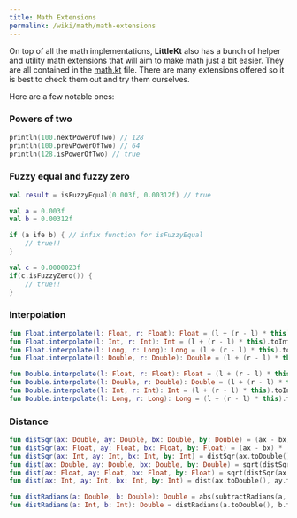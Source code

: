 ```yaml
---
title: Math Extensions
permalink: /wiki/math/math-extensions
---
```


On top of all the math implementations, **LittleKt** also has a bunch of helper and utility math extensions that will aim to make math just a bit easier. They are all contained in the [math.kt](https://github.com/littlektframework/littlekt/blob/master/core/src/commonMain/kotlin/com/lehaine/littlekt/math/math.kt) file. There are many extensions offered so it is best to check them out and try them ourselves.

Here are a few notable ones:

### Powers of two

```kotlin
println(100.nextPowerOfTwo) // 128
println(100.prevPowerOfTwo) // 64
println(128.isPowerOfTwo) // true
```

### Fuzzy equal and fuzzy zero

```kotlin
val result = isFuzzyEqual(0.003f, 0.00312f) // true

val a = 0.003f
val b = 0.00312f

if (a ife b) { // infix function for isFuzzyEqual
    // true!!
}

val c = 0.0000023f
if(c.isFuzzyZero()) {
    // true!!
}
```

### Interpolation

```kotlin
fun Float.interpolate(l: Float, r: Float): Float = (l + (r - l) * this)
fun Float.interpolate(l: Int, r: Int): Int = (l + (r - l) * this).toInt()
fun Float.interpolate(l: Long, r: Long): Long = (l + (r - l) * this).toLong()
fun Float.interpolate(l: Double, r: Double): Double = (l + (r - l) * this)

fun Double.interpolate(l: Float, r: Float): Float = (l + (r - l) * this).toFloat()
fun Double.interpolate(l: Double, r: Double): Double = (l + (r - l) * this)
fun Double.interpolate(l: Int, r: Int): Int = (l + (r - l) * this).toInt()
fun Double.interpolate(l: Long, r: Long): Long = (l + (r - l) * this).toLong()
```

### Distance

```kotlin
fun distSqr(ax: Double, ay: Double, bx: Double, by: Double) = (ax - bx) * (ax - bx) + (ay - by) * (ay - by)
fun distSqr(ax: Float, ay: Float, bx: Float, by: Float) = (ax - bx) * (ax - bx) + (ay - by) * (ay - by)
fun distSqr(ax: Int, ay: Int, bx: Int, by: Int) = distSqr(ax.toDouble(), ay.toDouble(), bx.toDouble(), by.toDouble())
fun dist(ax: Double, ay: Double, bx: Double, by: Double) = sqrt(distSqr(ax, ay, bx, by))
fun dist(ax: Float, ay: Float, bx: Float, by: Float) = sqrt(distSqr(ax, ay, bx, by))
fun dist(ax: Int, ay: Int, bx: Int, by: Int) = dist(ax.toDouble(), ay.toDouble(), bx.toDouble(), by.toDouble())

fun distRadians(a: Double, b: Double): Double = abs(subtractRadians(a, b))
fun distRadians(a: Int, b: Int): Double = distRadians(a.toDouble(), b.toDouble())
```
